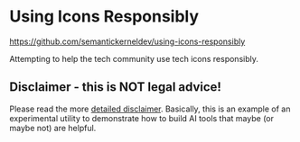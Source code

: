 # Using Icons Responsibly 

<https://github.com/semantickerneldev/using-icons-responsibly>

Attempting to help the tech community use tech icons responsibly.

## Disclaimer - this is NOT legal advice! 

Please read the more [detailed disclaimer](using-icons-responsibly). Basically, this is an example of an experimental utility 
to demonstrate how to build AI tools that maybe (or maybe not) are helpful.


